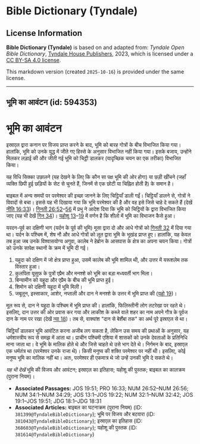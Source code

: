 # Bible Dictionary (Tyndale)

## License Information

**Bible Dictionary (Tyndale)** is based on and adapted from: _Tyndale Open Bible Dictionary_, [Tyndale House Publishers](https://tyndaleopenresources.com/), 2023, which is licensed under a [CC BY-SA 4.0 license](https://creativecommons.org/licenses/by-sa/4.0/legalcode.en).

This markdown version (created `2025-10-16`) is provided under the same license.



--------------------------------

## भूमि का आवंटन (id: 594353)

भूमि का आवंटन
=============

इस्राएल द्वारा कनान पर विजय प्राप्त करने के बाद, भूमि को बारह गोत्रों के बीच विभाजित किया गया। हालांकि, भूमि को उनके युद्ध में जीते गए हिस्से के अनुसार विभाजित नहीं किया गया। इसके बजाय, उन्होंने मिलकर लड़ाई की और जीती गई भूमि को चिट्ठी डालकर (यादृच्छिक चयन का एक तरीका) विभाजित किया।

यह विधि सिक्का उछालने (यह देखने के लिए कि कौन सा पक्ष भूमि की ओर होगा) या छड़ी खींचने (जहाँ व्यक्ति छिपी हुई छड़ियों के सेट से चुनते हैं, जिनमें से एक छोटी या चिह्नित होती है) के समान है।

बाइबल में अन्य समयों पर परमेश्वर की इच्छा जानने के लिए चिट्ठियाँ डाली गईं। चिट्ठियाँ डालने से, गोत्रों ने विवादों से बचा। इससे यह भी दिखाया गया कि भूमि परमेश्वर की है और वह इसे जिसे चाहे दे सकते हैं (देखें [नीति 16:33](https://ref.ly/Prov16:33))। [गिनती 26:52](https://ref.ly/Num26:52-Num26:56)–[56](https://ref.ly/Num26:52-Num26:56) में प्रभु ने आदेश दिया कि भूमि को चिट्ठियों के द्वारा विभाजित किया जाए (यह भी देखें [गिन 34](https://ref.ly/Num34:1-Num34:29))। [यहोशू 13](https://ref.ly/Josh13:1-Josh19:22)–[19](https://ref.ly/Josh13:1-Josh19:22) में वर्णन है कि शीलो में भूमि का विभाजन कैसे हुआ।

यरदन\-पूर्व का दक्षिणी भाग (यर्दन के पूर्व की भूमि) मूसा द्वारा दो और आधे गोत्रों को [गिनती 32](https://ref.ly/Num32:1-Num32:42) में दिया गया था। यर्दन के पश्चिम में, शेष नौ और आधे गोत्रों को लूत द्वारा भूमि के भूखंड प्राप्त हुए। हालांकि, यह केवल तब हुआ जब उनके विश्वासयोग्य अगुवा, कालेब ने हेब्रोन के आसपास के क्षेत्र का अपना चयन किया। गोत्रों को उनके सापेक्ष स्थानों के क्रम में भूमि दी गई।

1. यहूदा को दक्षिण में जो क्षेत्र प्राप्त हुआ, उसमें कालेब की भूमि शामिल थी, और उत्तर में यरूशलेम तक विस्तार हुआ।
2. कुलपिता यूसुफ के पुत्रों एप्रैम और मनश्शे को भूमि का बड़ा मध्यवर्ती भाग मिला।
3. बिन्यामीन को यहूदा और एप्रैम के बीच की भूमि प्राप्त हुई।
4. शिमोन को दक्षिणी यहूदा में भूमि मिली।
5. जबूलून, इस्साकार, आशेर, नप्ताली और दान ने मनश्शे के उत्तर में भूमि प्राप्त की ([यहो 19](https://ref.ly/Josh19:1-Josh19:51))।

मूल रूप से, दान ने यहूदा के पश्चिम में भूमि प्राप्त की। हालांकि, फिलिस्तीनी लोग तटरेखा पर रहते थे। इसलिए, दान उत्तर की ओर प्रवास कर गया और लाकीश के कब्जे वाले शहर का नाम अपने गौत्र के पूर्वज दान के नाम पर रखा (देखें [न्या 18](https://ref.ly/Judg18:1-Judg18:31))। तब से, वाक्यांश "दान से बेर्शेबा तक" का अर्थ पूरे इस्राएल से था।

चिट्ठियाँ डालकर भूमि आवंटित करना अजीब लग सकता है, लेकिन उस समय की प्रथाओं के अनुसार, यह धर्मशास्त्रीय रूप से समझ में आता था। प्राचीन पश्चिमी एशिया में शासकों को उनके देवताओं के प्रतिनिधि माना जाता था। वे भूमि के मालिक होते थे और जिसे चाहते थे उसे भाग देते थे। निर्गमन के बाद, इस्राएल एक धर्मतंत्र था (परमेश्वर उनके राजा थे)। किसी मनुष्य की शक्ति परमेश्वर पर नहीं थी। इसलिए, कोई मनुष्य भूमि का मालिक नहीं था। अतः, परमेश्वर ही एकमात्र थे जो उन्हें उनकी भूमि दे सकते थे।

*यह भी देखें* भूमि की विजय और आवंटन; इस्राएल का इतिहास; यहोशू की पुस्तक; बाइबल का कालक्रम (पुराना नियम)।

* **Associated Passages:** JOS 19:51; PRO 16:33; NUM 26:52–NUM 26:56; NUM 34:1–NUM 34:29; JOS 13:1–JOS 19:22; NUM 32:1–NUM 32:42; JOS 19:1–JOS 19:51; JDG 18:1–JDG 18:31
* **Associated Articles:** बाइबल का घटनाक्रम (पुराना नियम) (ID: `381399@TyndaleBibleDictionary`); भूमि पर विजय और बटवारा (ID: `381043@TyndaleBibleDictionary`); इस्राएल का इतिहास  (ID: `368603@TyndaleBibleDictionary`); यहोशू की पुस्तक (ID: `381614@TyndaleBibleDictionary`)

